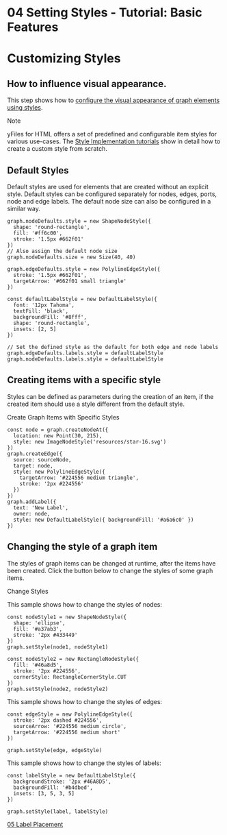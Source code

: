 <!--
 //////////////////////////////////////////////////////////////////////////////
 // @license
 // This file is part of yFiles for HTML 2.6.
 // Use is subject to license terms.
 //
 // Copyright (c) 2000-2024 by yWorks GmbH, Vor dem Kreuzberg 28,
 // 72070 Tuebingen, Germany. All rights reserved.
 //
 //////////////////////////////////////////////////////////////////////////////
-->
# 04 Setting Styles - Tutorial: Basic Features

# Customizing Styles

## How to influence visual appearance.

This step shows how to [configure the visual appearance of graph elements using styles](https://docs.yworks.com/yfileshtml/#/dguide/getting_started-application#getting_started-setting_styles).

Note

yFiles for HTML offers a set of predefined and configurable item styles for various use-cases. The [Style Implementation tutorials](../../tutorial-style-implementation-node/01-create-a-rectangle/) show in detail how to create a custom style from scratch.

## Default Styles

Default styles are used for elements that are created without an explicit style. Default styles can be configured separately for nodes, edges, ports, node and edge labels. The default node size can also be configured in a similar way.

```
graph.nodeDefaults.style = new ShapeNodeStyle({
  shape: 'round-rectangle',
  fill: '#ff6c00',
  stroke: '1.5px #662f01'
})
// Also assign the default node size
graph.nodeDefaults.size = new Size(40, 40)
```

```
graph.edgeDefaults.style = new PolylineEdgeStyle({
  stroke: '1.5px #662f01',
  targetArrow: '#662f01 small triangle'
})
```

```
const defaultLabelStyle = new DefaultLabelStyle({
  font: '12px Tahoma',
  textFill: 'black',
  backgroundFill: '#8fff',
  shape: 'round-rectangle',
  insets: [2, 5]
})

// Set the defined style as the default for both edge and node labels
graph.edgeDefaults.labels.style = defaultLabelStyle
graph.nodeDefaults.labels.style = defaultLabelStyle
```

## Creating items with a specific style

Styles can be defined as parameters during the creation of an item, if the created item should use a style different from the default style.

Create Graph Items with Specific Styles

```
const node = graph.createNodeAt({
  location: new Point(30, 215),
  style: new ImageNodeStyle('resources/star-16.svg')
})
graph.createEdge({
  source: sourceNode,
  target: node,
  style: new PolylineEdgeStyle({
    targetArrow: '#224556 medium triangle',
    stroke: '2px #224556'
  })
})
graph.addLabel({
  text: 'New Label',
  owner: node,
  style: new DefaultLabelStyle({ backgroundFill: '#a6a6c0' })
})
```

## Changing the style of a graph item

The styles of graph items can be changed at runtime, after the items have been created. Click the button below to change the styles of some graph items.

Change Styles

This sample shows how to change the styles of nodes:

```
const nodeStyle1 = new ShapeNodeStyle({
  shape: 'ellipse',
  fill: '#a37ab3',
  stroke: '2px #433449'
})
graph.setStyle(node1, nodeStyle1)

const nodeStyle2 = new RectangleNodeStyle({
  fill: '#46a8d5',
  stroke: '2px #224556',
  cornerStyle: RectangleCornerStyle.CUT
})
graph.setStyle(node2, nodeStyle2)
```

This sample shows how to change the styles of edges:

```
const edgeStyle = new PolylineEdgeStyle({
  stroke: '2px dashed #224556',
  sourceArrow: '#224556 medium circle',
  targetArrow: '#224556 medium short'
})

graph.setStyle(edge, edgeStyle)
```

This sample shows how to change the styles of labels:

```
const labelStyle = new DefaultLabelStyle({
  backgroundStroke: '2px #46A8D5',
  backgroundFill: '#b4dbed',
  insets: [3, 5, 3, 5]
})

graph.setStyle(label, labelStyle)
```

[05 Label Placement](../../tutorial-yfiles-basic-features/05-label-placement/)
